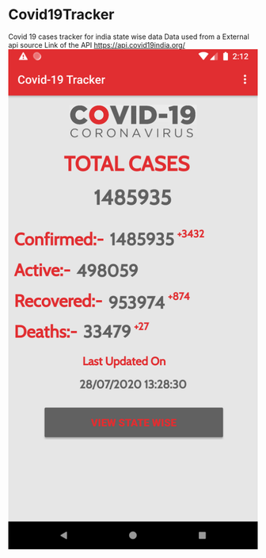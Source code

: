# Covid19Tracker
Covid 19 cases tracker for india state wise data
Data used from a External api source
Link of the API
https://api.covid19india.org/
![alt text](https://github.com/vaibhav13062/Covid19Tracker/blob/master/Screenshots/Screenshot_1595925731.png?raw=true)

